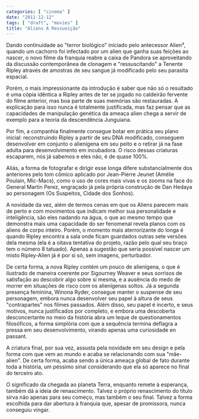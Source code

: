 ```yaml
---
categories: [ "cinema" ]
date: "2011-12-12"
tags: [ "draft", "movies" ]
title: "Aliens A Ressueição"
---
```

Dando continuidade ao "terror biológico" iniciado pelo antecessor
Alien³, quando um cachorro foi infectado por um alien que ganha suas
feições ao nascer, o novo filme da franquia reabre a caixa de Pandora se
aproveitando da discussão contemporânea de clonagem e "ressuscitando"
a Tenente Ripley através de amostras de seu sangue já modificado pelo
seu parasita espacial.

Porém, o mais impressionante da introdução é saber que não
só o resultado é uma cópia idêntica a Ripley antes de ter se
jogado no caldeirão fervente do filme anterior, mas boa parte de suas
memórias são restauradas. A explicação para isso nunca é totalmente
justificada, mas faz pensar que as capacidades de manipulação genética
da ameaça alien chega a servir de exemplo para a teoria da descendência
Junguiana.

Por fim, a companhia finalmente consegue botar em prática seu plano
inicial: reconstruindo Ripley a partir de seu DNA modificado, conseguem
desenvolver em conjunto o alienígena em seu peito e o retirar já na
fase adulta para desenvolvimento em incubadora. O risco dessas criaturas
escaparem, nós já sabemos e eles não, é de quase 100%.

Aliás, a forma de fotografar e dirigir esse longa difere substancialmente
dos anteriores pelo tom cômico aplicado por Jean-Pierre Jeunet (Amélie
Poulain, Mic-Macs), como o uso de cores mais vivas e os zooms na face
do General Martin Perez, engraçado já pela própria construção de
Dan Hedaya ao personagem (Os Suspeitos, Cidade dos Sonhos).

A novidade da vez, além de termos cenas em que os Aliens parecem
mais de perto e com movimentos que indicam melhor sua personalidade e
inteligência, são eles nadando na água, o que ao mesmo tempo que
demonstra mais uma capacidade do ser fenomenal revela planos com os
aliens de corpo inteiro. Porém, o momento mais aterrorizante do longa é
quando Ripley encontra a sala onde ficam guardados outras sete versões
dela mesma (ela é a oitava tentativa do projeto, razão pelo qual seu
braço tem o número 8 tatuado). Apenas a sugestão que seria possível
nascer um misto Ripley-Alien já é por si só, sem imagens, perturbador.

De certa forma, a nova Ripley contém um pouco de alienígena, o que é
ilustrado de maneira coerente por Sigourney Weaver e seus sorrisos de
satisfação ao descobrir algo sobre si mesma, e a ausência do medo
de morrer em situações de risco com os alienígenas soltos. Já a
segunda presença feminina, Winona Ryder, consegue manter o suspense
de seu personagem, embora nunca desenvolver seu papel à altura de seus
"contrapartes" nos filmes passados. Além disso, seu papel é incerto,
e seus motivos, nunca justificados por completo, e embora uma descoberta
desconcertante no meio da história abra um leque de questionamentos
filosóficos, a forma simplória com que a sequência termina deflagra a
pressa em seu desenvolvimento, virando apenas uma curiosidade en passant.

A criatura final, por sua vez, assusta pela novidade em seu design
e pela forma com que vem ao mundo e acaba se relacionando com sua
"mãe-alien". De certa forma, acaba sendo a única ameaça global de
fato durante toda a história, um péssimo sinal considerando que ela
só aparece no final do terceiro ato.

O significado da chegada ao planeta Terra, enquanto remete à esperança,
também dá a ideia de renascimento. Talvez o próprio renascimento
do título sirva não apenas para seu começo, mas também o seu
final. Talvez a forma escolhida para dar abertura à franquia que,
apesar de promissora, nunca conseguiu vingar.

